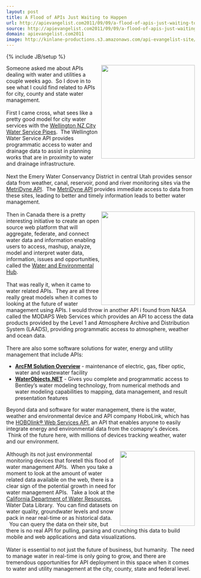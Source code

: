 ```yaml
---
layout: post
title: A Flood of APIs Just Waiting to Happen
url: http://apievangelist.com2011/09/09/a-flood-of-apis-just-waiting-to-happen/
source: http://apievangelist.com2011/09/09/a-flood-of-apis-just-waiting-to-happen/
domain: apievangelist.com2011
image: http://kinlane-productions.s3.amazonaws.com/api-evangelist-site/blog/water-drop.jpg
---
```

{% include JB/setup %}<p>
     <img src="http://kinlane-productions.s3.amazonaws.com/api-evangelist/water-drop.jpg"  width="250" align="right" /><span id="internal-source-marker_0.5108589599840343">Someone asked me about APIs dealing with water and utilities a couple weeks ago.  So I dove in to see what I could find related to APIs for city, county and state water management.<br />
     <br />
     First I came cross, what sees like a pretty good model for city water services with the <a title="Wellington NZ City Water Service Pipes" href="http://www.data.govt.nz/dataset/show/2115">Wellington NZ City Water Service Pipes</a>.  The Wellington Water Service API provides programmatic access to water and drainage data to assist in planning works that are in proximity to water and drainage infrastructure.<br />
     <br />
     Next the Emery Water Conservancy District in central Utah provides sensor data from weather, canal, reservoir, pond and river monitoring sites via the <a title="MetriDyne API" href="http://www.ewcd.org/about/metridyne-api/">MetriDyne API</a>.  The <a title="MetriDyne API" href="/apis/metridyne_api.php">MetriDyne API</a> provides immediate access to data from these sites, leading to better and timely information leads to better water management.<br />
     <br />
     <a title="Water and Environmental Hub" href="/apis/water_and_environmental_hub_api.php"><img src="http://kinlane-productions.s3.amazonaws.com/api-evangelist-site/api/The-Water-and-Environment-Hub.png"  width="250" align="right" /></a>Then in Canada there is a pretty interesting initiative to create an open source web platform that will aggregate, federate, and connect water data and information enabling users to access, mashup, analyze, model and interpret water data, information, issues and opportunities, called the <a title="Water and Environmental Hub" href="/apis/water_and_environmental_hub_api.php">Water and Environmental Hub</a>.<br />
     <br />
     That was really it, when it came to water related APIs.  They are all three really great models when it comes to looking at the future of water management using APIs. I would throw in another API i found from NASA called the MODAPS Web Services which provides an API to access the data products provided by the Level 1 and Atmosphere Archive and Distribution System (LAADS), providing programmatic access to atmosphere, weather and ocean data.<br />
     <br />
     There are also some software solutions for water, energy and utility management that include APIs:
</p>
<ul>
     <li>
          <strong><a title="ArcFM Solution Overview" href="http://www.telvent-gis.com/products/">ArcFM Solution Overview</a></strong> - maintenance of electric, gas, fiber optic, water and wastewater facility
     </li>
     <li>
          <strong><a title="WaterObjects.NET" href="http://www.bentley.com/en-US/Products/WaterGEMS/WaterObjects.NET-Bentley.htm">WaterObjects.NET</a></strong> - Gives you complete and programmatic access to Bentley’s water modeling technology, from numerical methods and water modeling capabilities to mapping, data management, and result presentation features
     </li>
</ul>
<p>
     Beyond data and software for water management, there is the water, weather and environmental device and API company HoboLink, which has the <a title="HoboLink Web Services API" href="http://www.onsetcomp.com/hobolink-web-services-hlws">HOBOlink® Web Services API</a>, an API that enables anyone to easily integrate energy and environmental data from the comapny's devices.  Think of the future here, with millions of devices tracking weather, water and our environment.<br />
     <br />
     <a href="http://www.onsetcomp.com/"><img src="http://kinlane-productions.s3.amazonaws.com/api-evangelist/hobolink/hobo_u30_weatherstation.jpg"  width="200" align="right" /></a>Although its not just environmental monitoring devices that foretell this flood of water management APIs.  When you take a moment to look at the amount of water related data available on the web, there is a clear sign of the potential growth in need for water management APIs.  Take a look at the <a title="California Department of Water Resources" href="http://www.water.ca.gov/waterdatalibrary/index.cfm">California Department of Water Resources</a>, Water Data Library.  You can find datasets on water quality, groundwater levels and snow pack in near real-time or as historical data.   You can query the data on their site, but there is no real API for pulling, parsing and crunching this data to build mobile and web applications and data visualizations.<br />
     <br />
     Water is essential to not just the future of business, but humanity.  The need to manage water in real-time is only going to grow, and there are tremendous opportunities for API deployment in this space when it comes to water and utility management at the city, county, state and federal level.
</p>
